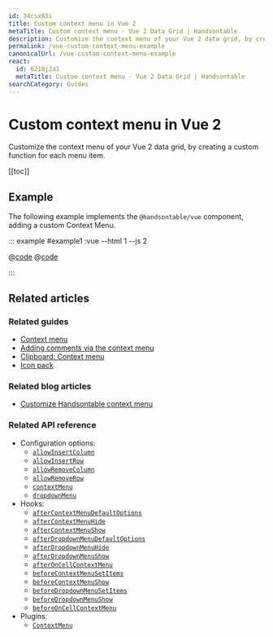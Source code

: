 ```yaml
---
id: 34csx83i
title: Custom context menu in Vue 2
metaTitle: Custom context menu - Vue 2 Data Grid | Handsontable
description: Customize the context menu of your Vue 2 data grid, by creating a custom function for each menu item.
permalink: /vue-custom-context-menu-example
canonicalUrl: /vue-custom-context-menu-example
react:
  id: 6218j2a1
  metaTitle: Custom context menu - Vue 2 Data Grid | Handsontable
searchCategory: Guides
---
```


# Custom context menu in Vue 2

Customize the context menu of your Vue 2 data grid, by creating a custom function for each menu item.

[[toc]]

## Example

The following example implements the `@handsontable/vue` component, adding a custom Context Menu.

::: example #example1 :vue --html 1 --js 2

@[code](@/content/guides/integrate-with-vue/vue-custom-context-menu-example/vue/example1.html)
@[code](@/content/guides/integrate-with-vue/vue-custom-context-menu-example/vue/example1.js)

:::

## Related articles

### Related guides

<div class="boxes-list gray">

- [Context menu](@/guides/accessories-and-menus/context-menu/context-menu.md)
- [Adding comments via the context menu](@/guides/cell-features/comments/comments.md#add-comments-via-the-context-menu)
- [Clipboard: Context menu](@/guides/cell-features/clipboard/clipboard.md#context-menu)
- [Icon pack](@/guides/accessories-and-menus/icon-pack/icon-pack.md)

</div>

### Related blog articles

<div class="boxes-list">

- [Customize Handsontable context menu](https://handsontable.com/blog/customize-handsontable-context-menu)

</div>

### Related API reference

- Configuration options:
  - [`allowInsertColumn`](@/api/options.md#allowinsertcolumn)
  - [`allowInsertRow`](@/api/options.md#allowinsertrow)
  - [`allowRemoveColumn`](@/api/options.md#allowremovecolumn)
  - [`allowRemoveRow`](@/api/options.md#allowremoverow)
  - [`contextMenu`](@/api/options.md#contextmenu)
  - [`dropdownMenu`](@/api/options.md#dropdownmenu)
- Hooks:
  - [`afterContextMenuDefaultOptions`](@/api/hooks.md#aftercontextmenudefaultoptions)
  - [`afterContextMenuHide`](@/api/hooks.md#aftercontextmenuhide)
  - [`afterContextMenuShow`](@/api/hooks.md#aftercontextmenushow)
  - [`afterDropdownMenuDefaultOptions`](@/api/hooks.md#afterdropdownmenudefaultoptions)
  - [`afterDropdownMenuHide`](@/api/hooks.md#afterdropdownmenuhide)
  - [`afterDropdownMenuShow`](@/api/hooks.md#afterdropdownmenushow)
  - [`afterOnCellContextMenu`](@/api/hooks.md#afteroncellcontextmenu)
  - [`beforeContextMenuSetItems`](@/api/hooks.md#beforecontextmenusetitems)
  - [`beforeContextMenuShow`](@/api/hooks.md#beforecontextmenushow)
  - [`beforeDropdownMenuSetItems`](@/api/hooks.md#beforedropdownmenusetitems)
  - [`beforeDropdownMenuShow`](@/api/hooks.md#beforedropdownmenushow)
  - [`beforeOnCellContextMenu`](@/api/hooks.md#beforeoncellcontextmenu)
- Plugins:
  - [`ContextMenu`](@/api/contextMenu.md)
